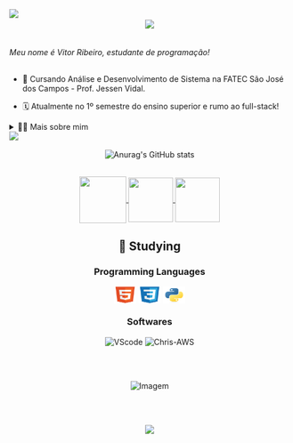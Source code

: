 <!--divisor-->
<img src="https://user-images.githubusercontent.com/73097560/115834477-dbab4500-a447-11eb-908a-139a6edaec5c.gif">

<!--título-->
<div align="center">
    <img src="https://readme-typing-svg.herokuapp.com/?font=Righteous&size=35&center=true&vCenter=true&color=8C67DB&width=500&height=70&duration=4000&lines=<Hello+World!+👋/>;"/>  
</div>
  
<br>

*Meu nome é Vitor Ribeiro, estudante de programação!* <br><br>
  
  - 🌱 Cursando Análise e Desenvolvimento de Sistema na FATEC São José dos Campos - Prof. Jessen Vidal.<br>

  - 🗓️ Atualmente no 1º semestre do ensino superior e rumo ao full-stack!

<details>
  <summary>👨‍💻 Mais sobre mim </summary>
  
  - 💭 Tenho 19 anos, atualmente morando na cidade de São José dos Campos. Estou me desenvolvendo em inglês e minhas habilidades em HTML, CSS e Python.<br>
  
  - ⚡ Fã de música (ouço o tempo inteiro) e estudar sempre que possível, afim de expandir meus conhecimentos!
</details>

<img src="https://user-images.githubusercontent.com/73097560/115834477-dbab4500-a447-11eb-908a-139a6edaec5c.gif">

<br>

<div align="center"> 

![Anurag's GitHub stats](https://github-readme-stats.vercel.app/api?username=VitorRibeiro024&theme=tokyonight&icons=true)

</div>

<br>

<div align="center"> 
<a href="https://instagram.com/ribeiro.vitor04" target="_blank">
<img align="center" height="84" width="84" src="https://github.com/carolbarbosa101/carolbarbosa101/assets/44561610/88a3dd4d-f85e-4141-af09-a2667d81df5b">
</a>

<a href="mailto:vitorribeiro.inacio0904@gmail.com">
<img align="center"  height="80" width="80" src="https://github.com/carolbarbosa101/carolbarbosa101/assets/44561610/2856fdde-3200-4398-8290-a0e45d3a35a0">
</a>

<a  href="https://www.linkedin.com/in/vitor-ribeiro-0592212b2/" target=_blank>
<img align="center"  height="80" width="80" src="https://github.com/carolbarbosa101/carolbarbosa101/assets/44561610/bc26a6f8-f0d3-4f15-82e1-55680c48f269">
</a>

</div>

<div align="center" >

## 🥇 Studying

  <div style="flex-basis: 48%;">
    <h3>Programming Languages</h3>
    <img align="center" alt="HTML" height="30" width="40" src="https://raw.githubusercontent.com/devicons/devicon/master/icons/html5/html5-original.svg">
    <img align="center" alt="CSS" height="30" width="40" src="https://raw.githubusercontent.com/devicons/devicon/master/icons/css3/css3-original.svg">
    <img align="center" alt="Python" height="30" width="40" src="https://raw.githubusercontent.com/devicons/devicon/master/icons/python/python-original.svg">
  </div>
  
  
  <div style="flex-basis: 48%;">
    <h3>Softwares</h3>
    <img align="center" alt="VScode" height="30" width="40" src="https://cdn.jsdelivr.net/gh/devicons/devicon/icons/vscode/vscode-original.svg">
    <img align="center" alt="Chris-AWS" height="30" width="40" src="https://cdn.jsdelivr.net/gh/devicons/devicon/icons/git/git-original.svg">
  </div>

<br><br>
<div align='center'>
  
  <img src="https://steamuserimages-a.akamaihd.net/ugc/958593419247480689/909BB0450D00A4711F80373527940AF09B4E153E/?imw=5000&imh=5000&ima=fit&impolicy=Letterbox&imcolor=%23000000&letterbox=false" alt="Imagem">
</div>

<br><br>

<img src="https://user-images.githubusercontent.com/73097560/115834477-dbab4500-a447-11eb-908a-139a6edaec5c.gif">
